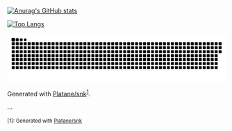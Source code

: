 [![Anurag's GitHub stats](https://github-readme-stats.vercel.app/api?username=peaceofsense&theme=dracula)](https://github.com/anuraghazra/github-readme-stats)

[![Top Langs](https://github-readme-stats.vercel.app/api/top-langs/?username=peaceofsense&theme=dracula)](https://github.com/anuraghazra/github-readme-stats)

<picture>
  <source media="(prefers-color-scheme: dark)" srcset="https://raw.githubusercontent.com/peaceofsense/peaceofsense/output/github-contribution-grid-snake-dark.svg">
  <source media="(prefers-color-scheme: light)" srcset="https://raw.githubusercontent.com/peaceofsense/peaceofsense/output/github-contribution-grid-snake.svg">
  <img alt="github contribution grid snake animation" src="https://raw.githubusercontent.com/peaceofsense/peaceofsense/output/github-contribution-grid-snake.svg">
</picture>

Generated with [Platane/snk](https://github.com/Platane/snk)<sup>[1](#platane-snk)</sup>.

...

<small id="platane-snk">[1]: Generated with [Platane/snk](https://github.com/Platane/snk)</small>
